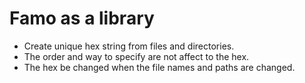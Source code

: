 # Famo as a library
- Create unique hex string from files and directories.
- The order and way to specify are not affect to the hex.
- The hex be changed when the file names and paths are changed.
